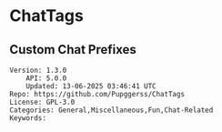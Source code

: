 # ChatTags
## Custom Chat Prefixes
```properties
Version: 1.3.0
    API: 5.0.0
    Updated: 13-06-2025 03:46:41 UTC
Repo: https://github.com/Pupggerss/ChatTags
License: GPL-3.0
Categories: General,Miscellaneous,Fun,Chat-Related
Keywords: 
```